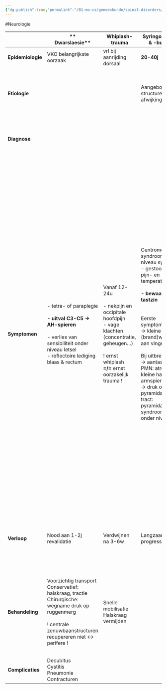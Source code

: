 ```yaml
---
{"dg-publish":true,"permalink":"/01-mo-cs/geneeskunde/spinal-disorders/","noteIcon":"","created":"2024-11-24T10:55:44.201+01:00","updated":"2024-12-29T13:58:44.585+01:00"}
---
```


#Neurologie 

|                   | **  <br>Dwarslaesie**                                                                                                                                                             | **Whiplash-trauma**                                                                                                                                                          | **Syringomyelie & -bulbie**                                                                                                                                                                                                                                                                                                                            | **ALS (amyotrofe lateraalsclerose)**                                                                                                                                                                                                                                                                                                                                                                                                                                                                                                                                                                                                                                                                                                                                                                                                                      | **Lateraalsclerose**                                                                                                                  | **Spinale spieratrofie**       |
| ----------------- | --------------------------------------------------------------------------------------------------------------------------------------------------------------------------------- | ---------------------------------------------------------------------------------------------------------------------------------------------------------------------------- | ------------------------------------------------------------------------------------------------------------------------------------------------------------------------------------------------------------------------------------------------------------------------------------------------------------------------------------------------------ | --------------------------------------------------------------------------------------------------------------------------------------------------------------------------------------------------------------------------------------------------------------------------------------------------------------------------------------------------------------------------------------------------------------------------------------------------------------------------------------------------------------------------------------------------------------------------------------------------------------------------------------------------------------------------------------------------------------------------------------------------------------------------------------------------------------------------------------------------------- | ------------------------------------------------------------------------------------------------------------------------------------- | ------------------------------ |
| **Epidemiologie** | VKO belangrijkste oorzaak                                                                                                                                                         | vrl bij aanrijding dorsaal                                                                                                                                                   | **20-40j**                                                                                                                                                                                                                                                                                                                                             | **40-60j**                                                                                                                                                                                                                                                                                                                                                                                                                                                                                                                                                                                                                                                                                                                                                                                                                                                |                                                                                                                                       |                                |
| **Etiologie**     |                                                                                                                                                                                   |                                                                                                                                                                              | Aangeboren structurele afwijking                                                                                                                                                                                                                                                                                                                       | Multifactorieel  <br>(link met frontotemporale dementie)  <br>  <br>  <br>**Aantasting PMN & CMN**                                                                                                                                                                                                                                                                                                                                                                                                                                                                                                                                                                                                                                                                                                                                                        | Selectieve **aantasting pyramidebaan (CMN),** zonder aantasting motorische voorhoorncellen (PMN)                                      | Genetische degeneratie **PMN** |
| **Diagnose**      |                                                                                                                                                                                   |                                                                                                                                                                              |                                                                                                                                                                                                                                                                                                                                                        | Kliniek **(insidieus uitval motorische voorhoornfuncties gevolgd door pyramidale aantasting)**                                                                                                                                                                                                                                                                                                                                                                                                                                                                                                                                                                                                                                                                                                                                                            |                                                                                                                                       |                                |
| **Symptomen**     | - tetra- of paraplegie  <br>  <br>**- uitval C3-C5 → AH-spieren  <br>  <br>**- verlies van sensibiliteit onder niveau letsel  <br>- reflectoire lediging blaas & rectum           | Vanaf 12-24u  <br>  <br>- nekpijn en occipitale hoofdpijn  <br>- vage klachten (concentratie, geheugen…)  <br>  <br>! ernst whiplash  <br>**=/=** ernst oorzakelijk trauma ! | Centromedullair syndroom op niveau syrinx  <br>- gestoorde pijn- en temperatuurszin  <br>  <br>**- bewaarde tastzin  <br>  <br>**  <br>Eerste symptomen  <br>→ kleine (brand)wonden aan vingers  <br>  <br>Bij uitbreiding  <br>→ aantasting PMN: atrofie kleine hand- en armspieren  <br>→ druk op pyramidale tract: pyramidaal syndroom onder niveau | Gewone vorm  <br>  <br>- **motorisch deficiet distaal in 1 bovenste extremiteit** (met parese, hypotonie, hyporeflexie, atrofie, slechte precisiegreep en fasciculaties)  <br>- uitbreiding naar voorarm & bovenarm, naar contralaterale hand/arm, naar onderste ledematen  <br>-  **pyramidaal syndroom** (met hypertonie en hyperreflexie)  <br>- aantasting  **dwarsgestreepte spieren** (AH)  <br>- aantasting  **motorische cellen hersenstam** (met dysfagie, dysartrie, parese, atrofie en fasciculaties van de tong)  <br>-  **niet-motorisch**: gedrags- & taalstoornissen en stoornis executieve functies  <br>  <br>  <br>**GEEN sensibele uitval ↔ centromedullair syndroom  <br>  <br>**  <br>  <br>Bulbaire vorm  <br>  <br>aantasting motorische cellen hersenstam (met dysfagie, dysartrie, parese, atrofie en fasciuclaties van de tong) | Erfelijke vorm  <br>  <br>- zeer langzaam verloop  <br>  <br>  <br>  <br>Symptomatische vorm  <br>  <br>- arteriosclerose  <br>- lues |                                |
| **Verloop**       | Nood aan 1-2j revalidatie                                                                                                                                                         | Verdwijnen na 3-6w                                                                                                                                                           | Langzaam progressief                                                                                                                                                                                                                                                                                                                                   | Gewoon: overlijden na 3-4j (eindstadium: cachexie, AH-stoornissen, slikpneumonie)  <br>  <br>Bulbair: overleving 1j                                                                                                                                                                                                                                                                                                                                                                                                                                                                                                                                                                                                                                                                                                                                       |                                                                                                                                       |                                |
| **Behandeling**   | Voorzichtig transport  <br>Conservatief: halskraag, tractie  <br>Chirurgische: wegname druk op ruggenmerg  <br>  <br>! centrale zenuwbaanstructuren recupereren niet ↔ perifere ! | Snelle mobilisatie  <br>Halskraag vermijden                                                                                                                                  |                                                                                                                                                                                                                                                                                                                                                        | Causale therapie niet beschikbaar  <br>Glutamaat-antagonisten (riluzole)  <br>Anti-oxidantia, scavengers (edavarone)  <br>Symptomatische behandeling (NMRC, AH-oef, sondevoeding, isometrische spieroefeningen)                                                                                                                                                                                                                                                                                                                                                                                                                                                                                                                                                                                                                                           |                                                                                                                                       |                                |
| **Complicaties**  | Decubitus  <br>Cystitis  <br>Pneumonie  <br>Contracturen                                                                                                                          |                                                                                                                                                                              |                                                                                                                                                                                                                                                                                                                                                        |                                                                                                                                                                                                                                                                                                                                                                                                                                                                                                                                                                                                                                                                                                                                                                                                                                                           |                                                                                                                                       |                                |
